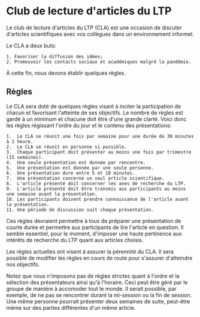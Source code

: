 # Club de lecture d'articles du LTP

Le club de lecture d'articles du LTP (CLA) est une occasion de discuter
d'articles scientifiques avec vos collègues dans un environnement informel.

Le CLA a deux buts:

    1. Favoriser la diffusion des idées;
    2. Promouvoir les contacts sociaux et académiques malgré la pandémie.

À cette fin, nous devons établir quelques règles.

## Règles

Le CLA sera doté de quelques règles visant à inciter la participation de chacun
et favorisant l'atteinte de ses objectifs. Le nombre de règles est gardé à un
minimum et chacune doit être d'une grande clarté. Voici donc les règles
régissant l'ordre du jour et le contenu des présentations:

    1.  Le CLA se réunit une fois par semaine pour une durée de 30 minutes à 1 heure.
    2.  Le CLA se réunit en personne si possible.
    3.  Chaque participant doit présenter au moins une fois par trimestre (15 semaines).
    4.  Une seule présentation est donnée par rencontre.
    5.  Une présentation est donnée par une seule personne.
    6.  Une présentation dure entre 5 et 10 minutes.
    7.  Une présentation concerne un seul article scientifique.
    8.  L'article présenté doit concerner les axes de recherche du LTP.
    9.  L'article présenté doit être transmis aux participants au moins une semaine avant la présentation.
    10. Les participants doivent prendre connaissance de l'article avant la présentation.
    11. Une période de discussion suit chaque présentation.

Ces règles devraient permettre à tous de préparer une présentation de courte
durée et permettre aux participants de lire l'article en question. Il semble
essentiel, pour le moment, d'imposer une haute pertinence aux intérêts de
recherche du LTP quant aux articles choisis.

Les règles actuelles ont visent à assurer la pérennité du CLA. Il sera possible
de modifier les règles en cours de route pour s'assurer d'atteindre nos
objectifs.

Notez que nous n'imposons pas de règles strictes quant à l'ordre et la sélection
des présentateurs ainsi qu'à l'horaire. Ceci peut être géré par le groupe de
manière à accomoder tout le monde. Il serait possible, par exemple, de ne pas se
rencontrer durant la mi-session ou la fin de session. Une même personne pourrait
présenter deux semaines de suite, peut-être même sur des parties différentes
d'un même article.
